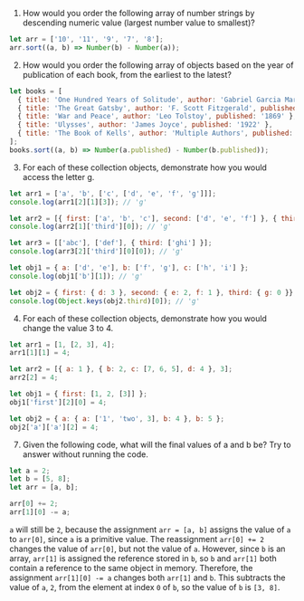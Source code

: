1. How would you order the following array of number strings by descending numeric value (largest number value to smallest)?

```javascript
let arr = ['10', '11', '9', '7', '8'];
arr.sort((a, b) => Number(b) - Number(a));
```

2. How would you order the following array of objects based on the year of publication of each book, from the earliest to the latest?

```javascript
let books = [
  { title: 'One Hundred Years of Solitude', author: 'Gabriel Garcia Marquez', published: '1967' },
  { title: 'The Great Gatsby', author: 'F. Scott Fitzgerald', published: '1925' },
  { title: 'War and Peace', author: 'Leo Tolstoy', published: '1869' },
  { title: 'Ulysses', author: 'James Joyce', published: '1922' },
  { title: 'The Book of Kells', author: 'Multiple Authors', published: '800' },
];
books.sort((a, b) => Number(a.published) - Number(b.published));
```

3. For each of these collection objects, demonstrate how you would access the letter g.

```javascript
let arr1 = ['a', 'b', ['c', ['d', 'e', 'f', 'g']]];
console.log(arr1[2][1][3]); // 'g'

let arr2 = [{ first: ['a', 'b', 'c'], second: ['d', 'e', 'f'] }, { third: ['g', 'h', 'i'] }];
console.log(arr2[1]['third'][0]); // 'g'

let arr3 = [['abc'], ['def'], { third: ['ghi'] }];
console.log(arr3[2]['third'][0][0]); // 'g'

let obj1 = { a: ['d', 'e'], b: ['f', 'g'], c: ['h', 'i'] };
console.log(obj1['b'][1]); // 'g'

let obj2 = { first: { d: 3 }, second: { e: 2, f: 1 }, third: { g: 0 }};
console.log(Object.keys(obj2.third)[0]); // 'g'
```

4. For each of these collection objects, demonstrate how you would change the value 3 to 4.

```javascript
let arr1 = [1, [2, 3], 4];
arr1[1][1] = 4;

let arr2 = [{ a: 1 }, { b: 2, c: [7, 6, 5], d: 4 }, 3];
arr2[2] = 4;

let obj1 = { first: [1, 2, [3]] };
obj1['first'][2][0] = 4;

let obj2 = { a: { a: ['1', 'two', 3], b: 4 }, b: 5 };
obj2['a']['a'][2] = 4;
```

7. Given the following code, what will the final values of a and b be? Try to answer without running the code.

```javascript
let a = 2;
let b = [5, 8];
let arr = [a, b];

arr[0] += 2;
arr[1][0] -= a;
```

`a` will still be `2`, because the assignment `arr = [a, b]` assigns the value of `a` to `arr[0]`, since `a` is a primitive value. The reassignment `arr[0] += 2` changes the value of `arr[0]`, but not the value of `a`. However, since `b` is an array, `arr[1]` is assigned the reference stored in `b`, so `b` and `arr[1]` both contain a reference to the same object in memory. Therefore, the assignment `arr[1][0] -= a` changes both `arr[1]` and `b`. This subtracts the value of `a`, `2`, from the element at index `0` of `b`, so the value of `b` is `[3, 8]`.
